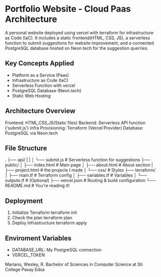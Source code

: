 # Portfolio Website - Cloud Paas Architecture

A personal website deployed using vercel with terraform for infrastructure as Code (IaC).
It includes a static frontend(HTML, CSS, JS), a serverless function to submit suggestions for website improvement,
and a connected PostgreSQL database hosted on Neon.tech for the suggestion querries.

## Key Concepts Applied
- Platform as a Service (Paas)
- Infrastructure as Code (IaC)
- Serverless Function with vercel
- PostgreSQL Database (Neon.tech)
- Static Web Hosting


## Architecture Overview
Frontend:           HTML,CSS,JS(Static files)
Backend:            Serverless API function ('submit.js')
infra Provisioning: Terraform (Vercel Provider)
Database:           PostgreSQL via Neon.tech


## File Structure
.
├── api/
|   |
│   └── submit.js              # Serverless function for suggestions
├── public/
│   ├── index.html             # Main page
│   ├── about.html             # About section
|   ├── project.html           # the projects I made
│   └── css/                   # Styles
├── terraform/
│   ├── main.tf                # Terraform config
│   ├── variables.tf           # Variables
│   └── outputs.tf             # (Optional)
├── vercel.json                # Routing & build configuration
└── README.md                  # You're reading it!


## Deployment

1. Initialize Terraform 
        terraform init
2. Check the plan
        terraform plan
3. Deploy Infrastructure
        terraform apply

## Enviroment Variables
- DATABASE_URL: My PostgreSQL connection
- VERCEL_TOKEN

Mariano, Wesley, R.
Bachelor of Sciences in Computer Science at Sti College Pasay Edsa

